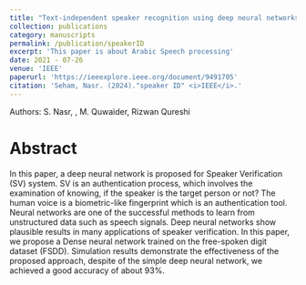 ```yaml
---
title: "Text-independent speaker recognition using deep neural networks"
collection: publications
category: manuscripts
permalink: /publication/speakerID
excerpt: 'This paper is about Arabic Speech processing'
date: 2021 - 07-26
venue: 'IEEE'
paperurl: 'https://ieeexplore.ieee.org/document/9491705'
citation: 'Seham, Nasr. (2024)."speaker ID" <i>IEEE</i>.'
---
```

Authors: S. Nasr, , M. Quwaider, Rizwan Qureshi

# Abstract
In this paper, a deep neural network is proposed for Speaker Verification (SV) system. SV is an authentication process, which involves the examination of knowing, if the speaker is the target person or not? The human voice is a biometric-like fingerprint which is an authentication tool. Neural networks are one of the successful methods to learn from unstructured data such as speech signals. Deep neural networks show plausible results in many applications of speaker verification. In this paper, we propose a Dense neural network trained on the free-spoken digit dataset (FSDD). Simulation results demonstrate the effectiveness of the proposed approach, despite of the simple deep neural network, we achieved a good accuracy of about 93%.
